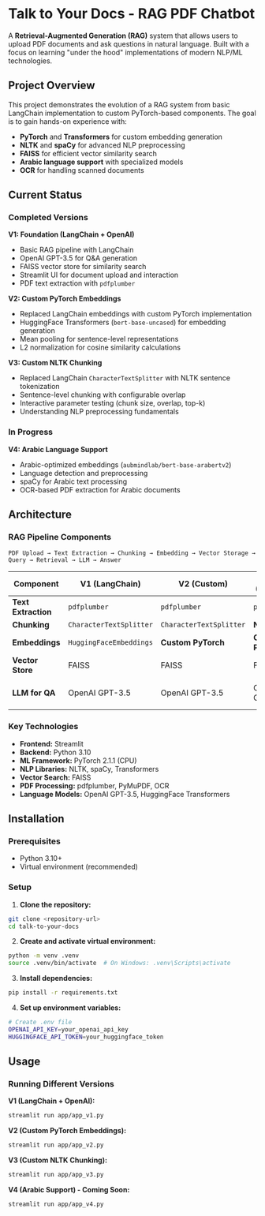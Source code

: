 # Talk to Your Docs - RAG PDF Chatbot

A **Retrieval-Augmented Generation (RAG)** system that allows users to upload PDF documents and ask questions in natural language. Built with a focus on learning "under the hood" implementations of modern NLP/ML technologies.

## Project Overview

This project demonstrates the evolution of a RAG system from basic LangChain implementation to custom PyTorch-based components. The goal is to gain hands-on experience with:

- **PyTorch** and **Transformers** for custom embedding generation
- **NLTK** and **spaCy** for advanced NLP preprocessing
- **FAISS** for efficient vector similarity search
- **Arabic language support** with specialized models
- **OCR** for handling scanned documents

## Current Status

### Completed Versions

**V1: Foundation (LangChain + OpenAI)**
- Basic RAG pipeline with LangChain
- OpenAI GPT-3.5 for Q&A generation
- FAISS vector store for similarity search
- Streamlit UI for document upload and interaction
- PDF text extraction with `pdfplumber`

**V2: Custom PyTorch Embeddings**
- Replaced LangChain embeddings with custom PyTorch implementation
- HuggingFace Transformers (`bert-base-uncased`) for embedding generation
- Mean pooling for sentence-level representations
- L2 normalization for cosine similarity calculations

**V3: Custom NLTK Chunking**
- Replaced LangChain `CharacterTextSplitter` with NLTK sentence tokenization
- Sentence-level chunking with configurable overlap
- Interactive parameter testing (chunk size, overlap, top-k)
- Understanding NLP preprocessing fundamentals

### In Progress

**V4: Arabic Language Support**
- Arabic-optimized embeddings (`aubmindlab/bert-base-arabertv2`)
- Language detection and preprocessing
- spaCy for Arabic text processing
- OCR-based PDF extraction for Arabic documents

## Architecture

### RAG Pipeline Components

```
PDF Upload → Text Extraction → Chunking → Embedding → Vector Storage → Query → Retrieval → LLM → Answer
```

| Component | V1 (LangChain) | V2 (Custom) | V3 (Custom) | V4 (Planned) |
|-----------|----------------|-------------|-------------|---------------|
| **Text Extraction** | `pdfplumber` | `pdfplumber` | `pdfplumber` | OCR + `pdfplumber` |
| **Chunking** | `CharacterTextSplitter` | `CharacterTextSplitter` | **NLTK** | **spaCy** |
| **Embeddings** | `HuggingFaceEmbeddings` | **Custom PyTorch** | **Custom PyTorch** | **Arabic BERT** |
| **Vector Store** | FAISS | FAISS | FAISS | FAISS |
| **LLM for QA** | OpenAI GPT-3.5 | OpenAI GPT-3.5 | OpenAI GPT-3.5 | **HuggingFace-based Free LLM** |

### Key Technologies

- **Frontend:** Streamlit
- **Backend:** Python 3.10
- **ML Framework:** PyTorch 2.1.1 (CPU)
- **NLP Libraries:** NLTK, spaCy, Transformers
- **Vector Search:** FAISS
- **PDF Processing:** pdfplumber, PyMuPDF, OCR
- **Language Models:** OpenAI GPT-3.5, HuggingFace Transformers

## Installation

### Prerequisites

- Python 3.10+
- Virtual environment (recommended)

### Setup

1. **Clone the repository:**
```bash
git clone <repository-url>
cd talk-to-your-docs
```

2. **Create and activate virtual environment:**
```bash
python -m venv .venv
source .venv/bin/activate  # On Windows: .venv\Scripts\activate
```

3. **Install dependencies:**
```bash
pip install -r requirements.txt
```

4. **Set up environment variables:**
```bash
# Create .env file
OPENAI_API_KEY=your_openai_api_key
HUGGINGFACE_API_TOKEN=your_huggingface_token
```

## Usage

### Running Different Versions

**V1 (LangChain + OpenAI):**
```bash
streamlit run app/app_v1.py
```

**V2 (Custom PyTorch Embeddings):**
```bash
streamlit run app/app_v2.py
```

**V3 (Custom NLTK Chunking):**
```bash
streamlit run app/app_v3.py
```

**V4 (Arabic Support) - Coming Soon:**
```bash
streamlit run app/app_v4.py
```